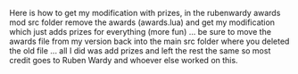 Here is how to get my modification with prizes, in the rubenwardy awards mod src folder remove the awards (awards.lua) and get my modification which just adds prizes 
for everything (more fun) ... be sure to move the awards file from my version back into the main src folder where you deleted the old file ... all I did was 
add prizes and left the rest the same so most credit goes to Ruben Wardy and whoever else worked on this.
